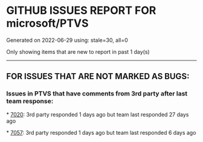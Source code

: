 
# GITHUB ISSUES REPORT FOR microsoft/PTVS


Generated on 2022-06-29 using: stale=30, all=0


Only showing items that are new to report in past 1 day(s)


---

## FOR ISSUES THAT ARE NOT MARKED AS BUGS:


### Issues in PTVS that have comments from 3rd party after last team response:


\* [7020](https://github.com/microsoft/PTVS/issues/7020 "Erroneous warnings &quot;constant not defined&quot; issued by Pylance"): 3rd party responded 1 days ago but team last responded 27 days ago

\* [7057](https://github.com/microsoft/PTVS/issues/7057 "not support for python3.8 when Write C++ extensions for Python - Visual Studio (Windows)"): 3rd party responded 1 days ago but team last responded 6 days ago
